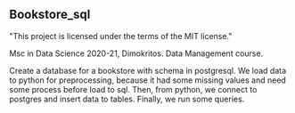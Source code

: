 ## Bookstore_sql
"This project is licensed under the terms of the MIT license."

Msc in Data Science 2020-21, Dimokritos. Data Management course.

Create a database for a bookstore with schema in postgresql.
We load data to python for preprocessing, because it had some missing values 
and need some process before load to sql.
Then, from python, we connect to postgres and insert data to tables.
Finally, we run some queries.
